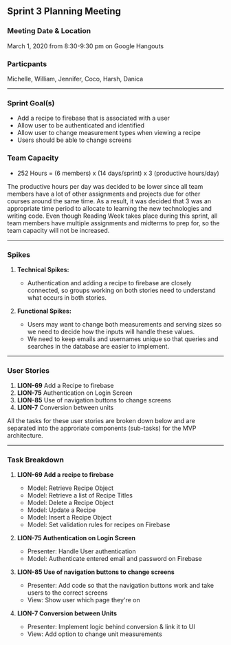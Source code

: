 ## Sprint 3 Planning Meeting

### Meeting Date & Location
March 1, 2020 from 8:30-9:30 pm on Google Hangouts

### Particpants
Michelle, William, Jennifer, Coco, Harsh, Danica

--- 

### Sprint Goal(s)
- Add a recipe to firebase that is associated with a user
- Allow user to be authenticated and identified
- Allow user to change measurement types when viewing a recipe
- Users should be able to change screens

### Team Capacity
- 252 Hours = (6 members) x (14 days/sprint) x 3 (productive hours/day)

The productive hours per day was decided to be lower since all team members have a lot of other assignments and projects due for other courses around the same time.
As a result, it was decided that 3 was an appropriate time period to allocate to learning the new technologies and writing code.
Even though Reading Week takes place during this sprint, all team members have multiple assignments and midterms to prep for, so the team capacity will not be increased.

---

### Spikes
1. **Technical Spikes:**
    - Authentication and adding a recipe to firebase are closely connected, so groups working on both stories need to understand what occurs in both stories.

2. **Functional Spikes:**
    - Users may want to change both measurements and serving sizes so we need to decide how the inputs will handle these values.
    - We need to keep emails and usernames unique so that queries and searches in the database are easier to implement.
    
---

### User Stories

1. **LION-69** Add a Recipe to firebase
2. **LION-75** Authentication on Login Screen
3. **LION-85** Use of navigation buttons to change screens
4. **LION-7** Conversion between units

All the tasks for these user stories are broken down below and are separated into the approriate components (sub-tasks) for the MVP architecture.

---

### Task Breakdown

1. **LION-69 Add a recipe to firebase**
    - Model: Retrieve Recipe Object
    - Model: Retrieve a list of Recipe Titles
    - Model: Delete a Recipe Object
    - Model: Update a Recipe
    - Model: Insert a Recipe Object
    - Model: Set validation rules for recipes on Firebase
    
2. **LION-75 Authentication on Login Screen**
    - Presenter: Handle User authentication
    - Model: Authenticate entered email and password on Firebase
    
3. **LION-85 Use of navigation buttons to change screens**
    - Presenter: Add code so that the navigation buttons work and take users to the correct screens
    - View: Show user which page they're on

4. **LION-7 Conversion between Units**
    - Presenter: Implement logic behind conversion & link it to UI
    - View: Add option to change unit measurements
